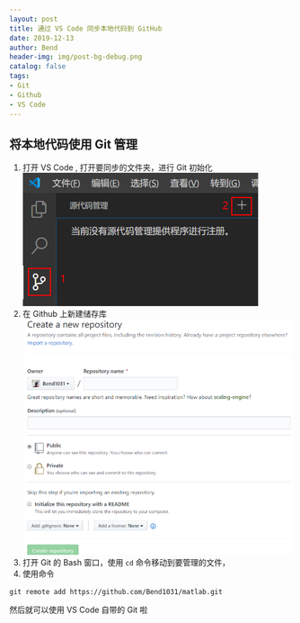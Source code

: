 ```yaml
---
layout: post
title: 通过 VS Code 同步本地代码到 GitHub
date: 2019-12-13
author: Bend
header-img: img/post-bg-debug.png
catalog: false
tags: 
- Git
- Github
- VS Code
---
```

## 将本地代码使用 Git 管理

1. 打开 VS Code , 打开要同步的文件夹，进行 Git 初始化   ![1](https://raw.githubusercontent.com/Bend1031/PictureBed/master/img/20191213184410.png)
2. 在 Github 上新建储存库 ![2](https://raw.githubusercontent.com/Bend1031/PictureBed/master/img/20191213185335.png)
3. 打开 Git 的 Bash 窗口，使用 `cd` 命令移动到要管理的文件，
4. 使用命令

```git
git remote add https://github.com/Bend1031/matlab.git
```

然后就可以使用 VS Code 自带的 Git 啦
